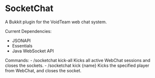 SocketChat
==========
 
 A Bukkit plugin for the VoidTeam web chat system.
 
 Current Dependencies:
   - JSONAPI
   - Essentials
   - Java WebSocket API

 Commands:
    - /socketchat kick-all      Kicks all active WebChat sessions and closes the sockets.
    - /socketchat kick {name}   Kicks the specified player from WebChat, and closes the socket.